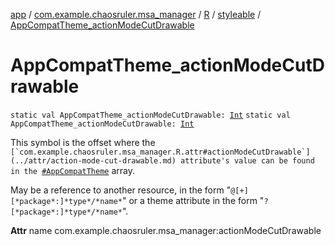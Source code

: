 [app](../../../index.md) / [com.example.chaosruler.msa_manager](../../index.md) / [R](../index.md) / [styleable](index.md) / [AppCompatTheme_actionModeCutDrawable](.)

# AppCompatTheme_actionModeCutDrawable

`static val AppCompatTheme_actionModeCutDrawable: `[`Int`](https://kotlinlang.org/api/latest/jvm/stdlib/kotlin/-int/index.html)
`static val AppCompatTheme_actionModeCutDrawable: `[`Int`](https://kotlinlang.org/api/latest/jvm/stdlib/kotlin/-int/index.html)

This symbol is the offset where the ``[`com.example.chaosruler.msa_manager.R.attr#actionModeCutDrawable`](../attr/action-mode-cut-drawable.md) attribute's value can be found in the ``[`#AppCompatTheme`](-app-compat-theme.md) array.

May be a reference to another resource, in the form "`@[+][*package*:]*type*/*name*`" or a theme attribute in the form "`?[*package*:]*type*/*name*`".

**Attr**
name com.example.chaosruler.msa_manager:actionModeCutDrawable

